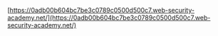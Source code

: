 [https://0adb00b604bc7be3c0789c0500d500c7.web-security-academy.net/](https://0adb00b604bc7be3c0789c0500d500c7.web-security-academy.net/)
